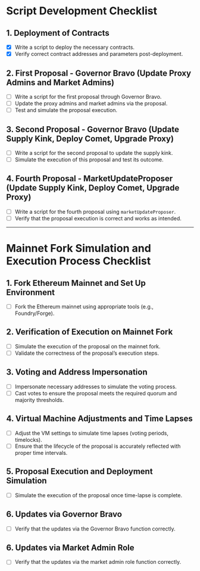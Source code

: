 # Script Development Checklist

## 1. Deployment of Contracts
- [x] Write a script to deploy the necessary contracts.
- [x] Verify correct contract addresses and parameters post-deployment.

## 2. First Proposal - Governor Bravo (Update Proxy Admins and Market Admins)
- [ ] Write a script for the first proposal through Governor Bravo.
- [ ] Update the proxy admins and market admins via the proposal.
- [ ] Test and simulate the proposal execution.

## 3. Second Proposal - Governor Bravo (Update Supply Kink, Deploy Comet, Upgrade Proxy)
- [ ] Write a script for the second proposal to update the supply kink.
- [ ] Simulate the execution of this proposal and test its outcome.

## 4. Fourth Proposal - MarketUpdateProposer (Update Supply Kink, Deploy Comet, Upgrade Proxy)
- [ ] Write a script for the fourth proposal using `marketUpdateProposer`.
- [ ] Verify that the proposal execution is correct and works as intended.

---

# Mainnet Fork Simulation and Execution Process Checklist

## 1. Fork Ethereum Mainnet and Set Up Environment
- [ ] Fork the Ethereum mainnet using appropriate tools (e.g., Foundry/Forge).

## 2. Verification of Execution on Mainnet Fork
- [ ] Simulate the execution of the proposal on the mainnet fork.
- [ ] Validate the correctness of the proposal’s execution steps.

## 3. Voting and Address Impersonation
- [ ] Impersonate necessary addresses to simulate the voting process.
- [ ] Cast votes to ensure the proposal meets the required quorum and majority thresholds.

## 4. Virtual Machine Adjustments and Time Lapses
- [ ] Adjust the VM settings to simulate time lapses (voting periods, timelocks).
- [ ] Ensure that the lifecycle of the proposal is accurately reflected with proper time intervals.

## 5. Proposal Execution and Deployment Simulation
- [ ] Simulate the execution of the proposal once time-lapse is complete.

## 6. Updates via Governor Bravo
- [ ] Verify that the updates via the Governor Bravo function correctly.

## 6. Updates via Market Admin Role
- [ ] Verify that the updates via the market admin role function correctly.


